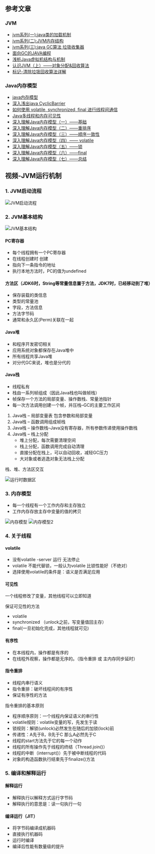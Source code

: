 
## 参考文章

### JVM

- [jvm系列(一):java类的加载机制](http://www.cnblogs.com/ityouknow/p/5603287.html)
- [jvm系列(二):JVM内存结构](http://www.cnblogs.com/ityouknow/p/5610232.html)
- [jvm系列(三):java GC算法 垃圾收集器](http://www.cnblogs.com/ityouknow/p/5614961.html)
- [面向GC的JAVA编程](http://coolshell.cn/articles/11541.html)
- [浅析Java虚拟机结构与机制](http://blog.hesey.net/2011/04/introduction-to-java-virtual-machine.html)
- [认识JVM（上）——对象分配&回收算法](http://www.importnew.com/18242.html)
- [标记-清除垃圾回收算法详解](https://mp.weixin.qq.com/s/SikPfGBXnayg4uEIoj0W5w)

### Java内存模型

- [java内存模型](http://www.jianshu.com/p/d3fda02d4cae)
- [深入浅出java CyclicBarrier](http://www.jianshu.com/p/424374d71b67?utm_campaign=maleskine&utm_content=note&utm_medium=pc_all_hots&utm_source=recommendation)
- [如何使用 volatile, synchronized, final 进行线程间通信](https://segmentfault.com/a/1190000004487149)
- [Java多线程和内存可见性](https://segmentfault.com/a/1190000009828216)
- [深入理解Java内存模型（一）——基础](https://segmentfault.com/a/1190000000435392)
- [深入理解Java内存模型（二）——重排序](https://segmentfault.com/a/1190000000448896)
- [深入理解Java内存模型（三）——顺序一致性](https://segmentfault.com/a/1190000000451173)
- [深入理解Java内存模型（四）—— volatile](https://segmentfault.com/a/1190000000453976)
- [深入理解Java内存模型（五）——锁](https://segmentfault.com/a/1190000000460772)
- [深入理解Java内存模型（六）——final](https://segmentfault.com/a/1190000000468609)
- [深入理解Java内存模型（七）——总结](https://segmentfault.com/a/1190000000474047)

## 视频-JVM运行机制

### 1. JVM启动流程

![JVM启动流程](https://github.com/personajian/newcoder/raw/master/resources/picture/Image-jvm-start-flow.png)

### 2. JVM基本结构

![JVM基本结构](https://github.com/personajian/newcoder/raw/master/resources/picture/Image-jvm-base-structure.png)

#### PC寄存器

- 每个线程拥有一个PC寄存器
- 在线程创建时 创建
- 指向下一条指令的地址
- 执行本地方法时，PC的值为undefined

#### 方法区（JDK6时，String等常量信息置于方法，JDK7时，已经移动到了堆）

- 保存装载的类信息
- 类型的常量池
- 字段，方法信息
- 方法字节码
- 通常和永久区(Perm)关联在一起

#### Java堆

- 和程序开发密切相关
- 应用系统对象都保存在Java堆中
- 所有线程共享Java堆
- 对分代GC来说，堆也是分代的

#### Java栈

- 线程私有
- 栈由一系列帧组成（因此Java栈也叫做帧栈）
- 帧保存一个方法的局部变量、操作数栈、常量池指针
- 每一次方法调用创建一个帧，并压栈–GC的主要工作区间


1. Java栈 – 局部变量表 包含参数和局部变量
2. Java栈 – 函数调用组成帧栈
3. Java栈 – 操作数栈–Java没有寄存器，所有参数传递使用操作数栈
4. Java栈 – 栈上分配
    - 堆上分配，每次需要清理空间
    - 栈上分配，函数调用完成自动清理
    - 直接分配在栈上，可以自动回收，减轻GC压力
    - 大对象或者逃逸对象无法栈上分配


栈、堆、方法区交互

![运行时数据区](https://github.com/personajian/newcoder/raw/master/resources/picture/Image-jvm-runtime-data-area.png)


### 3. 内存模型

- 每一个线程有一个工作内存和主存独立
- 工作内存存放主存中变量的值的拷贝

![内存模型](https://github.com/personajian/newcoder/raw/master/resources/picture/Image-jvm-memory-model.png)
![内存模型2](https://github.com/personajian/newcoder/raw/master/resources/picture/Image-jvm-memory-model-2.png)


### 4. 关于线程

#### volatile

- 没有volatile -server 运行 无法停止
- volatile 不能代替锁，一般认为volatile 比锁性能好（不绝对）
- 选择使用volatile的条件是：语义是否满足应用

#### 可见性

一个线程修改了变量，其他线程可以立即知道

保证可见性的方法

- volatile
- synchronized （unlock之前，写变量值回主存）
- final(一旦初始化完成，其他线程就可见)

#### 有序性

- 在本线程内，操作都是有序的
- 在线程外观察，操作都是无序的。（指令重排 或 主内存同步延时）

#### 指令重排

- 线程内串行语义
- 指令重排：破坏线程间的有序性
- 保证有序性的方法

指令重排的基本原则

- 程序顺序原则：一个线程内保证语义的串行性
- volatile规则：volatile变量的写，先发生于读
- 锁规则：解锁(unlock)必然发生在随后的加锁(lock)前
- 传递性：A先于B，B先于C 那么A必然先于C
- 线程的start方法先于它的每一个动作
- 线程的所有操作先于线程的终结（Thread.join()）
- 线程的中断（interrupt()）先于被中断线程的代码
- 对象的构造函数执行结束先于finalize()方法

### 5. 编译和解释运行

#### 解释运行

- 解释执行以解释方式运行字节码
- 解释执行的意思是：读一句执行一句

#### 编译运行（JIT）

- 将字节码编译成机器码
- 直接执行机器码
- 运行时编译
- 编译后性能有数量级的提升

